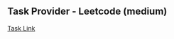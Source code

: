 ## Task Provider - Leetcode (medium)

[Task Link](https://leetcode.com/problems/h-index/description/?envType=study-plan-v2&envId=top-interview-150)